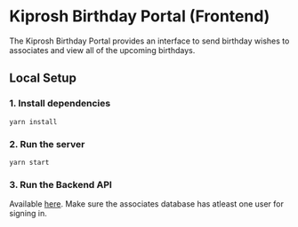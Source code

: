 # Kiprosh Birthday Portal (Frontend)

The Kiprosh Birthday Portal provides an interface to send birthday wishes to associates and view all of the upcoming birthdays.

## Local Setup

### 1. Install dependencies
    yarn install
### 2. Run the server
    yarn start
### 3. Run the Backend API
Available [here](https://github.com/shreyas098/Birthday-Anniversary-Notification-App_Backend-Api). Make sure the associates database has atleast one user for signing in.